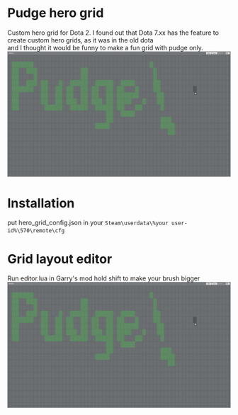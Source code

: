 # Pudge hero grid
Custom hero grid for Dota 2.
I found out that Dota 7.xx has the feature to create custom hero grids, as it was in the old dota  
and I thought it would be funny to make a fun grid with pudge only.
![Preview](https://github.com/Be1zebub/pudge-hero-grid/blob/master/image.png?raw=true)  
  
  
# Installation
put hero_grid_config.json in your `Steam\userdata\%your user-id%\570\remote\cfg`  

# Grid layout editor
Run editor.lua in Garry's mod
hold shift to make your brush bigger
![Preview](https://github.com/Be1zebub/pudge-hero-grid/blob/master/editor.jpg?raw=true)
